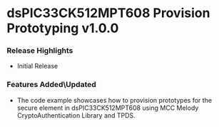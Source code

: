 # dsPIC33CK512MPT608 Provision Prototyping v1.0.0

### Release Highlights
- Initial Release

### Features Added\Updated
- The code example showcases how to provision prototypes for the secure element in dsPIC33CK512MPT608 using MCC Melody CryptoAuthentication Library and TPDS.